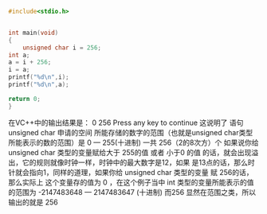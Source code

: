 ```c
#include<stdio.h>


int main(void)
{
    unsigned char i = 256;
int a;
a = i + 256;
i = a;
printf("%d\n",i);
printf("%d\n",a);

return 0;
}
```

在VC++中的输出结果是：
0
256
Press any key to continue
这说明了 语句 unsigned char 申请的空间 所能存储的数字的范围（也就是unsigned char类型所能表示的数的范围）是 0 — 255(十进制) 一共 256（2的8次方）个
如果说你给 unsigned char 类型的变量赋给大于 255的值 或者 小于0 的值 的话，就会出现溢出，它的规则就像时钟一样，时钟中的最大数字是12，如果
是13点的话，那么时针就会指向1，同样的道理，如果你给 unsigned char 类型的变量 赋 256的话，那么实际上 这个变量存的值为 0 ，在这个例子当中
int 类型的变量所能表示的值 的范围为 -2147483648 — 2147483647 (十进制) 而256 显然在范围之类，所以输出的就是 256 